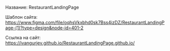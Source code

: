 Название: RestaurantLandingPage

Шаблон сайта: https://www.figma.com/file/oqhsVkxbhd0sk7Bss4izDZ/RestaurantLandingPage-(1)?type=design&node-id=401-2

Ссылка на сайт: https://ivangurjev.github.io/RestaurantLandingPage.github.io/
